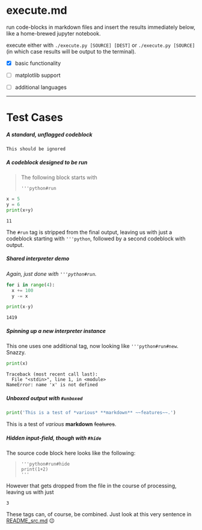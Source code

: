 # execute.md
run code-blocks in markdown files and insert the results immediately below, like a home-brewed jupyter notebook.

execute either with `./execute.py [SOURCE] [DEST]` or `./execute.py [SOURCE]` (in which case results will be output to the terminal).

- [x] basic functionality
- [ ] matplotlib support
- [ ] additional languages 


---

# Test Cases

##### A standard, unflagged codeblock
```
This should be ignored
```

##### A codeblock designed to be run
> The following block starts with
> ```
> '''python#run
> ```
```python
x = 5
y = 6
print(x+y)
```
```
11
```
The `#run` tag is stripped from the final output, leaving us with just a codeblock starting with `'''python`, followed by a second codeblock with output.

##### Shared interpreter demo
*Again, just done with `'''python#run`.*

```python
for i in range(4):
  x += 100
  y -= x

print(x-y)
```
```
1419
```

##### Spinning up a new interpreter instance
This one uses one additional tag, now looking like `'''python#run#new`. Snazzy.
```python
print(x)
```
```
Traceback (most recent call last):
  File "<stdin>", line 1, in <module>
NameError: name 'x' is not defined
```

##### Unboxed output with `#unboxed`
```python
print('This is a test of *various* **markdown** ~~features~~.')
```

This is a test of *various* **markdown** ~~features~~.


##### Hidden input-field, though with `#hide`
The source code block here looks like the following:
> ```
> '''python#run#hide
> print(1+2)
> '''
> ```
However that gets dropped from the file in the course of processing, leaving us with just
```
3
```


These tags can, of course, be combined. Just look at this very sentence in [README_src.md](./README_src.md) 😉

